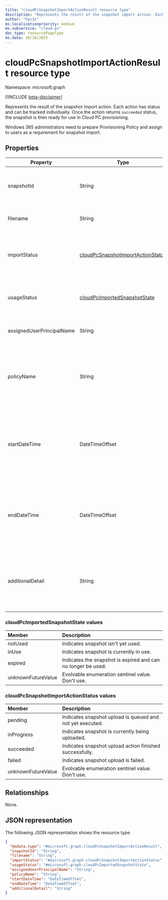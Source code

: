 ```yaml
---
title: "cloudPcSnapshotImportActionResult resource type"
description: "Represents the result of the snapshot import action. Each action has status and can be tracked individually. Once the action returns `succeeded` status, the snapshot is then ready for use in Cloud PC provisioning."
author: "hyc3z"
ms.localizationpriority: medium
ms.subservice: "cloud-pc"
doc_type: resourcePageType
ms.date: 10/10/2025
---
```


# cloudPcSnapshotImportActionResult resource type

Namespace: microsoft.graph

[!INCLUDE [beta-disclaimer](../../includes/beta-disclaimer.md)]

Represents the result of the snapshot import action. Each action has status and can be tracked individually. Once the action returns `succeeded` status, the snapshot is then ready for use in Cloud PC provisioning.

Windows 365 administrators need to prepare Provisioning Policy and assign to users as a requirement for snapshot import.

## Properties
| Property           | Type         | Description                   |
| ------------------ | ------------ | ----------------------------- | 
| snapshotId   | String | The unique identifier for the imported snapshot. Example: `d09ae73d-b70f-4836-95c1-59652c947e1c`. Read-only.    |
| filename   | String | The file name for the imported snapshot. Example: `MyCloudPc.vhd`. Read-only.      |
| importStatus | [cloudPcSnapshotImportActionStatus](#cloudpcsnapshotimportactionstatus-values) | The status of the snapshot import action, Possible values: pending, inProgress, succeeded, failed. Default is "pending." Read-only. |
| usageStatus | [cloudPcImportedSnapshotState](#cloudpcimportedsnapshotstate-values) | The Cloud PC usage status of the imported snapshot. Possible values: notUsed, inUse, expired. Default is "notUsed." Read-only. |
| assignedUserPrincipalName   | String | The assigned user's principal name. Example: example@example.com.   |
| policyName   | String | The assigned Provision policy name of the upload action. This policy is the Provision policy that takes effect if a new Cloud PC is going to be provisioned. Example: "MyProvisioningPolicy". Read-only.   |
| startDateTime | DateTimeOffset                                                 | The start time of the snapshot import action. The timestamp is shown in ISO 8601 format and Coordinated Universal Time (UTC). For example, midnight UTC on Jan 1, 2014 appear as '2014-01-01T00:00:00Z.' Read-Only.            |
| endDateTime   | DateTimeOffset                                                 | The end time of the snapshot import action. The timestamp is shown in ISO 8601 format and Coordinated Universal Time (UTC). For example, midnight UTC on Jan 1, 2014 appear as '2014-01-01T00:00:00Z.' Read-Only.  |
| additionalDetail   | String | More details about the snapshot import action. Example: `The snapshot import has failed because the file format is incorrect.` This property only contains value when errors happen during the process. Read-only.   |

### cloudPcImportedSnapshotState values

|Member|Description|
|:---|:---|
| notUsed          | Indicates snapshot isn't yet used.        |
| inUse             |  Indicates snapshot is currently in use.            |
| expired             |  Indicates the snapshot is expired and can no longer be used.            |
| unknownFutureValue |  Evolvable enumeration sentinel value. Don't use. |

### cloudPcSnapshotImportActionStatus values

|Member|Description|
|:---|:---|
| pending          | Indicates snapshot upload is queued and not yet executed.        |
| inProgress             | Indicates snapshot is currently being uploaded.            |
| succeeded             | Indicates snapshot upload action finished successfully.            |
| failed             | Indicates snapshot upload is failed.            |
| unknownFutureValue | Evolvable enumeration sentinel value. Don't use. |


## Relationships
None.

## JSON representation
The following JSON representation shows the resource type.
<!-- {
  "blockType": "resource",
  "keyProperty": "snapshotId",
  "@odata.type": "microsoft.graph.cloudPcSnapshotImportActionResult",
  "baseType": "microsoft.graph.entity",
  "openType": false
}
-->
``` json
{
  "@odata.type": "#microsoft.graph.cloudPcSnapshotImportActionResult",
  "snapshotId": "String",
  "filename": "String",
  "importStatus": "#microsoft.graph.cloudPcSnapshotImportActionStatus",
  "usageStatus": "#microsoft.graph.cloudPcImportedSnapshotState",
  "assignedUserPrincipalName": "String",
  "policyName": "String",
  "startDateTime": "DateTimeOffset",
  "endDateTime": "DateTimeOffset",
  "additionalDetail": "String"
}
```

<!--
{
  "type": "#page.annotation",
  "description": "cloudPcSnapshotImportActionResult resource",
  "namespace": "microsoft.graph.cloudPcSnapshotImportActionResult"
  "keywords": "",
  "section": "documentation",
  "tocPath": "",
  "suppressions": []
}
-->